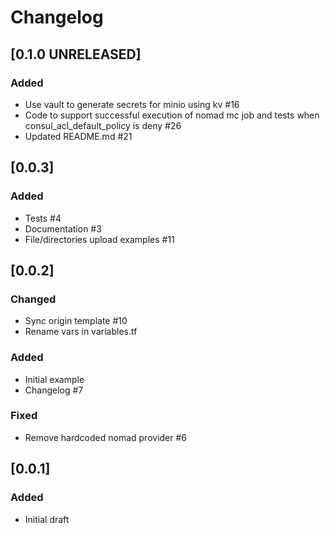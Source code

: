 # Changelog

## [0.1.0 UNRELEASED]

### Added

- Use vault to generate secrets for minio using kv #16
- Code to support successful execution of nomad mc job and tests when consul_acl_default_policy is deny #26
- Updated README.md #21

## [0.0.3]

### Added

- Tests #4
- Documentation #3
- File/directories upload examples #11

## [0.0.2]

### Changed

- Sync origin template #10
- Rename vars in variables.tf

### Added

- Initial example
- Changelog #7

### Fixed

- Remove hardcoded nomad provider #6

## [0.0.1]

### Added

- Initial draft
